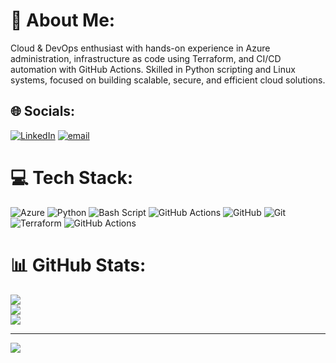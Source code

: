 # 💫 About Me:
Cloud & DevOps enthusiast with hands-on experience in Azure administration, infrastructure as code using Terraform, and CI/CD automation with GitHub Actions. Skilled in Python scripting and Linux systems, focused on building scalable, secure, and efficient cloud solutions.


## 🌐 Socials:
[![LinkedIn](https://img.shields.io/badge/LinkedIn-%230077B5.svg?logo=linkedin&logoColor=white)](https://linkedin.com/in/www.linkedin.com/in/ismael-yasin-782bbb320) [![email](https://img.shields.io/badge/Email-D14836?logo=gmail&logoColor=white)](mailto:ismailsusulyman1@gmail.com) 

# 💻 Tech Stack:
![Azure](https://img.shields.io/badge/azure-%230072C6.svg?style=for-the-badge&logo=microsoftazure&logoColor=white) ![Python](https://img.shields.io/badge/python-3670A0?style=for-the-badge&logo=python&logoColor=ffdd54) ![Bash Script](https://img.shields.io/badge/bash_script-%23121011.svg?style=for-the-badge&logo=gnu-bash&logoColor=white) ![GitHub Actions](https://img.shields.io/badge/github%20actions-%232671E5.svg?style=for-the-badge&logo=githubactions&logoColor=white) ![GitHub](https://img.shields.io/badge/github-%23121011.svg?style=for-the-badge&logo=github&logoColor=white) ![Git](https://img.shields.io/badge/git-%23F05033.svg?style=for-the-badge&logo=git&logoColor=white) ![Terraform](https://img.shields.io/badge/terraform-%235835CC.svg?style=for-the-badge&logo=terraform&logoColor=white) ![GitHub Actions](https://img.shields.io/badge/github%20actions-%232671E5.svg?style=for-the-badge&logo=githubactions&logoColor=white)
# 📊 GitHub Stats:
![](https://github-readme-stats.vercel.app/api?username=isoo-tech&theme=dark&hide_border=false&include_all_commits=false&count_private=false)<br/>
![](https://nirzak-streak-stats.vercel.app/?user=isoo-tech&theme=dark&hide_border=false)<br/>
![](https://github-readme-stats.vercel.app/api/top-langs/?username=isoo-tech&theme=dark&hide_border=false&include_all_commits=false&count_private=false&layout=compact)

---
[![](https://visitcount.itsvg.in/api?id=isoo-tech&icon=0&color=0)](https://visitcount.itsvg.in)

<!-- Proudly created with GPRM ( https://gprm.itsvg.in ) -->

